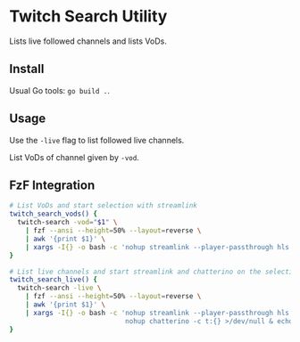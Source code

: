 # Twitch Search Utility
Lists live followed channels and lists VoDs.

## Install
Usual Go tools: `go build .`.

## Usage
Use the `-live` flag to list followed live channels.

List VoDs of channel given by `-vod`.

## FzF Integration
```bash
# List VoDs and start selection with streamlink
twitch_search_vods() {
  twitch-search -vod="$1" \
    | fzf --ansi --height=50% --layout=reverse \
    | awk '{print $1}' \
    | xargs -I{} -o bash -c 'nohup streamlink --player-passthrough hls {} best >/dev/null & echo {}'
}

# List live channels and start streamlink and chatterino on the selection
twitch_search_live() {
  twitch-search -live \
    | fzf --ansi --height=50% --layout=reverse \
    | awk '{print $1}' \
    | xargs -I{} -o bash -c 'nohup streamlink --player-passthrough hls https://twitch.tv/{} best >/dev/null & \
                             nohup chatterino -c t:{} >/dev/null & echo {}'
}
```
